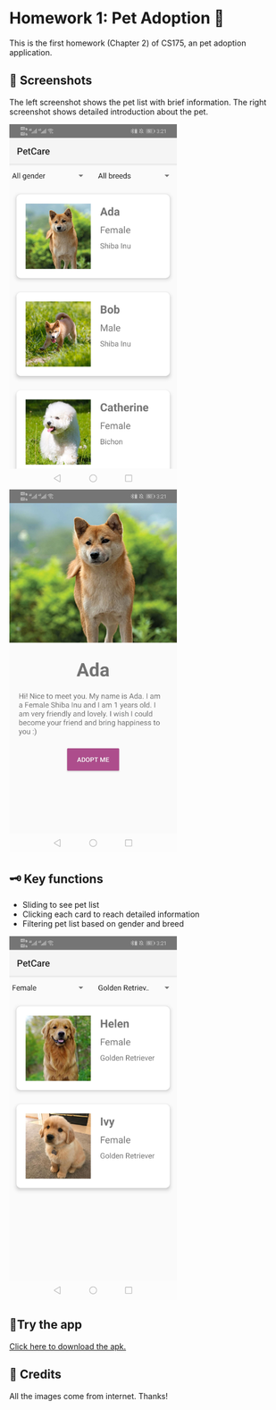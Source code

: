 # Homework 1: Pet Adoption 🐶
This is the first homework (Chapter 2) of CS175, an pet adoption application.

## 📸 Screenshots
The left screenshot shows the pet list with brief information. The right screenshot shows detailed introduction about the pet.

<p float="left">
  <img src="https://github.com/Jessie-jx/homework-LvJiaxi/blob/main/HW1_pet_adoption/Screenshots/img1.jpg" width="300"/>
  <img src="https://github.com/Jessie-jx/homework-LvJiaxi/blob/main/HW1_pet_adoption/Screenshots/img2.jpg" width="300"/>
</p>


## 🗝️ Key functions
* Sliding to see pet list
* Clicking each card to reach detailed information
* Filtering pet list based on gender and breed
<img src="https://github.com/Jessie-jx/homework-LvJiaxi/blob/main/HW1_pet_adoption/Screenshots/img3.jpg" width="300"/>

## 📱Try the app
[Click here to download the apk.](https://github.com/Jessie-jx/homework-LvJiaxi/releases/download/v1.0.0-alpha/PetCare.apk)

## 🤝 Credits
All the images come from internet. Thanks!
